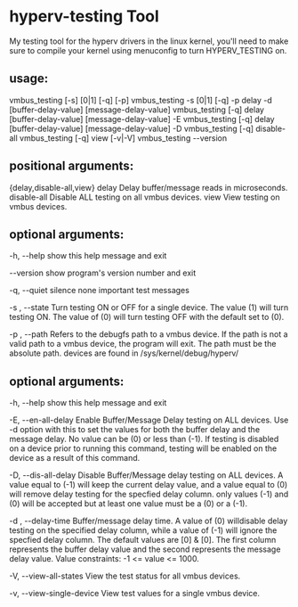 # hyperv-testing Tool

My testing tool for the hyperv drivers in the linux kernel,
you'll need to make sure to compile your kernel using
menuconfig to turn HYPERV_TESTING on.


<h2> usage:  </h2>

vmbus_testing [-s] [0|1] [-q] [-p] <debugfs-path>
vmbus_testing -s [0|1] [-q] -p <debugfs-path> delay -d [buffer-delay-value] [message-delay-value]
vmbus_testing [-q] delay [buffer-delay-value] [message-delay-value] -E
vmbus_testing [-q] delay [buffer-delay-value] [message-delay-value] -D
vmbus_testing [-q] disable-all
vmbus_testing [-q] view [-v|-V]
vmbus_testing --version

<h2> positional arguments: </h2>

  {delay,disable-all,view}
    delay               Delay buffer/message reads in microseconds.
    disable-all         Disable ALL testing on all vmbus devices.
    view                View testing on vmbus devices.

<h2> optional arguments: </h2>

  -h, --help            show this help message and exit
  
  --version             show program's version number and exit
  
  -q, --quiet           silence none important test messages
  
  -s , --state          Turn testing ON or OFF for a single device. The value
                        (1) will turn testing ON. The value of (0) will turn
                        testing OFF with the default set to (0).
  
  -p , --path           Refers to the debugfs path to a vmbus device. If the
                        path is not a valid path to a vmbus device, the
                        program will exit. The path must be the absolute path.
                        devices are found in /sys/kernel/debug/hyperv/<device>

<h2> optional arguments: </h2> 
  
  -h, --help            show this help message and exit

  -E, --en-all-delay    Enable Buffer/Message Delay testing on ALL devices.
                        Use -d option with this to set the values for both the
                        buffer delay and the message delay. No value can be
                        (0) or less than (-1). If testing is disabled on a
                        device prior to running this command, testing will be
                        enabled on the device as a result of this command.

   -D, --dis-all-delay  Disable Buffer/Message delay testing on ALL devices. A
                        value equal to (-1) will keep the current delay value,
                        and a value equal to (0) will remove delay testing for
                        the specfied delay column. only values (-1) and (0)
                        will be accepted but at least one value must be a (0)
                        or a (-1).

  -d  , --delay-time    Buffer/message delay time. A value of (0) willdisable
                        delay testing on the specified delay column, while a
                        value of (-1) will ignore the specfied delay column.
                        The default values are [0] & [0]. The first column
                        represents the buffer delay value and the second
                        represents the message delay value. Value constraints:
                        -1 <= value <= 1000.

  -V, --view-all-states    View the test status for all vmbus devices.
  
  -v, --view-single-device View test values for a single vmbus device.
